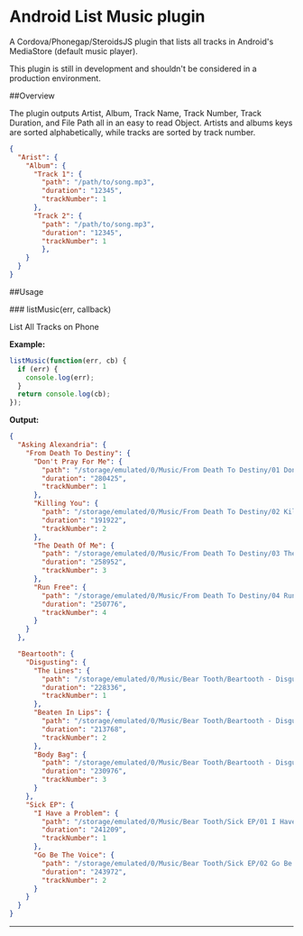 Android List Music plugin
====================

A Cordova/Phonegap/SteroidsJS plugin that lists all tracks in Android's MediaStore (default music player).

This plugin is still in development and shouldn't be considered in a production environment.

##Overview

The plugin outputs Artist, Album, Track Name, Track Number, Track Duration, and File Path all in an easy to read Object. Artists and albums keys are sorted alphabetically, while tracks are sorted by track number.

```json
{
  "Arist": {
    "Album": {
      "Track 1": {
        "path": "/path/to/song.mp3",
        "duration": "12345",
        "trackNumber": 1
      },
      "Track 2": {
        "path": "/path/to/song.mp3",
        "duration": "12345",
        "trackNumber": 1
        },
    }
  }
}
```


##Usage

<a name="listMusic" />
### listMusic(err, callback)

List All Tracks on Phone

__Example:__

```javascript
listMusic(function(err, cb) {
  if (err) {
    console.log(err);
  }
  return console.log(cb);
});
```

__Output:__
```json
{
  "Asking Alexandria": {
    "From Death To Destiny": {
      "Don't Pray For Me": {
        "path": "/storage/emulated/0/Music/From Death To Destiny/01 Don't Pray For Me.mp3",
        "duration": "280425",
        "trackNumber": 1
      },
      "Killing You": {
        "path": "/storage/emulated/0/Music/From Death To Destiny/02 Killing You.mp3",
        "duration": "191922",
        "trackNumber": 2
      },
      "The Death Of Me": {
        "path": "/storage/emulated/0/Music/From Death To Destiny/03 The Death Of Me.mp3",
        "duration": "258952",
        "trackNumber": 3
      },
      "Run Free": {
        "path": "/storage/emulated/0/Music/From Death To Destiny/04 Run Free.mp3",
        "duration": "250776",
        "trackNumber": 4
      }
    }
  },

  "Beartooth": {
    "Disgusting": {
      "The Lines": {
        "path": "/storage/emulated/0/Music/Bear Tooth/Beartooth - Disgusting [2014]/01 The Lines.mp3",
        "duration": "228336",
        "trackNumber": 1
      },
      "Beaten In Lips": {
        "path": "/storage/emulated/0/Music/Bear Tooth/Beartooth - Disgusting [2014]/02 Beaten In Lips.mp3",
        "duration": "213768",
        "trackNumber": 2
      },
      "Body Bag": {
        "path": "/storage/emulated/0/Music/Bear Tooth/Beartooth - Disgusting [2014]/03 Body Bag.mp3",
        "duration": "230976",
        "trackNumber": 3
      }
    },
    "Sick EP": {
      "I Have a Problem": {
        "path": "/storage/emulated/0/Music/Bear Tooth/Sick EP/01 I Have a Problem.m4a",
        "duration": "241209",
        "trackNumber": 1
      },
      "Go Be The Voice": {
        "path": "/storage/emulated/0/Music/Bear Tooth/Sick EP/02 Go Be The Voice.m4a",
        "duration": "243972",
        "trackNumber": 2
      }
    }
  }
}
```
---------------------------------------
